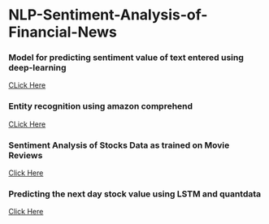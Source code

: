 # NLP-Sentiment-Analysis-of-Financial-News
### Model for predicting sentiment value of text entered using deep-learning
[CLick Here]()
### Entity recognition using amazon comprehend
[CLick Here]()
### Sentiment Analysis of Stocks Data as trained on Movie Reviews
[Click Here](https://github.com/Sabertoothtech/NLP-Sentiment-Analysis-of-Financial-News/tree/master/MovieReviewsSentimentAnalysis)
### Predicting the next day stock value using LSTM and quantdata
[Click Here](https://github.com/Sabertoothtech/NLP-Sentiment-Analysis-of-Financial-News/tree/master/Model%20for%20Stock%20Prediction%20using%20quant%20only)
